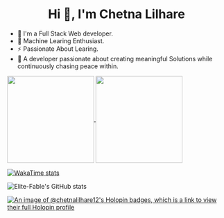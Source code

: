 <h1 align="center">Hi 👋, I'm Chetna Lilhare</h1>

- 🌱 I'm a Full Stack Web developer.
- 📝 Machine Learing Enthusiast.
- ⚡ Passionate About Learing.
- 💚 A developer passionate about creating meaningful Solutions while continuously chasing peace within. 
<a href="https://github.com/elite-fable/github-readme-stats">
  <img height=200 align="center" src="https://github-readme-stats.vercel.app/api?username=elite-fable" />
</a>
<a href="https://github.com/elite-fable/convoychat">
  <img height=200 align="center" src="https://github-readme-stats.vercel.app/api/top-langs?username=elite-fable&layout=compact&langs_count=8&card_width=320" />
</a>



[![WakaTime stats](https://github-readme-stats.vercel.app/api/wakatime?username=elite_fable)](https://github.com/anuraghazra/github-readme-stats)

![Elite-Fable's GitHub stats](https://github-readme-stats.vercel.app/api?username=elite-fable&show_icons=true&theme=radical)

[![An image of @chetnalilhare12's Holopin badges, which is a link to view their full Holopin profile](https://holopin.me/chetnalilhare12)](https://holopin.io/@chetnalilhare12)

